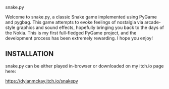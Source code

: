 snake.py

Welcome to snake.py, a classic Snake game implemented using PyGame and pygbag. This game attempts to evoke feelings of nostalgia via arcade-style graphics and sound effects, hopefully bringing you back to the days of the Nokia. This is my first full-fledged PyGame project, and the development process has been extremely rewarding. I hope you enjoy!

INSTALLATION
------------
snake.py can be either played in-browser or downloaded on my itch.io page here:

https://dylanmckay.itch.io/snakepy
